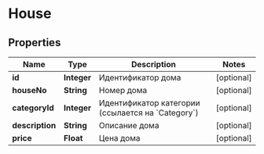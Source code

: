 

# House

## Properties

Name | Type | Description | Notes
------------ | ------------- | ------------- | -------------
**id** | **Integer** | Идентификатор дома |  [optional]
**houseNo** | **String** | Номер дома |  [optional]
**categoryId** | **Integer** | Идентификатор категории (ссылается на &#x60;Category&#x60;) |  [optional]
**description** | **String** | Описание дома |  [optional]
**price** | **Float** | Цена дома |  [optional]



